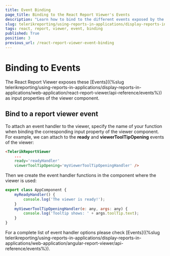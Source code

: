 ```yaml
---
title: Event Binding
page_title: Binding to the React Report Viewer's Events 
description: "Learn how to bind to the different events exposed by the React Report Viewer component, using the provided examples."
slug: telerikreporting/using-reports-in-applications/display-reports-in-applications/web-application/react-report-viewer/event-binding
tags: react, report, viewer, event, binding
published: True
position: 3
previous_url: /react-report-viewer-event-binding
---
```


# Binding to Events

The React Report Viewer exposes these [Events]({%slug telerikreporting/using-reports-in-applications/display-reports-in-applications/web-application/react-report-viewer/api-reference/events%}) as input properties of the viewer component.

## Bind to a report viewer event

To attach an event handler to the viewer, specify the name of your function when binding the corresponding input property of the viewer component. For example, we can attach to the __ready__ and __viewerToolTipOpening__ events of the viewer:

````HTML
<TelerikReportViewer
	...
	ready='readyHandler'
	viewerToolTipOpening='myViewerToolTipOpeningHandler' />
````

Then we create the event handler functions in the component where the viewer is used:

````JavaScript
export class AppComponent {
	myReadyHandler() {
		console.log('The viewer is ready!');
	}
	myViewerToolTipOpeningHandler(e: any, args: any) {
		console.log('Tooltip shows: ' + args.toolTip.text);
	}
}
````

For a complete list of event handler options please check [Events]({%slug telerikreporting/using-reports-in-applications/display-reports-in-applications/web-application/angular-report-viewer/api-reference/events%}).
